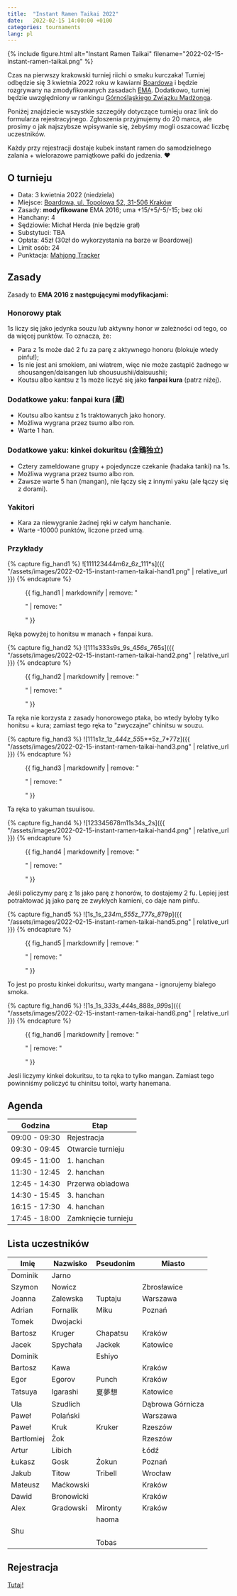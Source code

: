 ```yaml
---
title:  "Instant Ramen Taikai 2022"
date:   2022-02-15 14:00:00 +0100
categories: tournaments
lang: pl
---
```


{% include figure.html alt="Instant Ramen Taikai" filename="2022-02-15-instant-ramen-taikai.png" %}

Czas na pierwszy krakowski turniej riichi o smaku kurczaka! Turniej odbędzie się 3 kwietnia 2022 roku
w kawiarni [Boardowa](http://boardowa.pl/) i będzie rozgrywany na zmodyfikowanych
zasadach [EMA](http://mahjong-europe.org/). Dodatkowo, turniej będzie uwzględniony w rankingu
[Górnośląskiego Związku Madżonga](https://mahjongsilesia.wordpress.com/).

Poniżej znajdziecie wszystkie szczegóły dotyczące turnieju oraz link do
formularza rejestracyjnego. Zgłoszenia przyjmujemy do 20 marca, ale prosimy o
jak najszybsze wpisywanie się, żebyśmy mogli oszacować liczbę uczestników.

Każdy przy rejestracji dostaje kubek instant ramen do samodzielnego zalania + wielorazowe pamiątkowe pałki do jedzenia. ❤️

## O turnieju

* Data: 3 kwietnia 2022 (niedziela)
* Miejsce: [Boardowa, ul. Topolowa 52, 31-506 Kraków](https://g.page/Boardowa)
* Zasady: **modyfikowane** EMA 2016; uma +15/+5/-5/-15; bez oki
* Hanchany: 4
* Sędziowie: Michał Herda (nie będzie grał)
* Substytuci: TBA
* Opłata: 45zł (30zł do wykorzystania na barze w Boardowej)
* Limit osób: 24
* Punktacja: [Mahjong Tracker](https://mahjongtracker.com/)

## Zasady

Zasady to **EMA 2016 z następującymi modyfikacjami:**

### Honorowy ptak
1s liczy się jako jedynka souzu *lub* aktywny honor w zależności od tego, co da więcej punktów. To oznacza, że:

* Para z 1s może dać 2 fu za parę z aktywnego honoru (blokuje wtedy pinfu!);
* 1s nie jest ani smokiem, ani wiatrem, więc nie może zastąpić żadnego w shousangen/daisangen lub shousuushii/daisuushii;
* Koutsu albo kantsu z 1s może liczyć się jako **fanpai kura** (patrz niżej).

### Dodatkowe yaku: fanpai kura (蔵)
* Koutsu albo kantsu z 1s traktowanych jako honory.
* Możliwa wygrana przez tsumo albo ron.
* Warte 1 han.

### Dodatkowe yaku: kinkei dokuritsu (金鶏独立)
* Cztery zameldowane grupy + pojedyncze czekanie (hadaka tanki) na 1s.
* Możliwa wygrana przez tsumo albo ron.
* Zawsze warte 5 han (mangan), nie łączy się z innymi yaku (ale łączy się z dorami).

### Yakitori

* Kara za niewygranie żadnej ręki w całym hanchanie.
* Warte -10000 punktów, liczone przed umą.

### Przykłady

{% capture fig_hand1 %}
![111123444m6z_6z_111*s]({{ "/assets/images/2022-02-15-instant-ramen-taikai-hand1.png" | relative_url }})
{% endcapture %}

<figure>
  {{ fig_hand1 | markdownify | remove: "<p>" | remove: "</p>" }}
</figure>

Ręka powyżej to honitsu w manach + fanpai kura.

{% capture fig_hand2 %}
![111s333s9s_9s_4*56s_7*65s]({{ "/assets/images/2022-02-15-instant-ramen-taikai-hand2.png" | relative_url }})
{% endcapture %}

<figure>
  {{ fig_hand2 | markdownify | remove: "<p>" | remove: "</p>" }}
</figure>

Ta ręka nie korzysta z zasady honorowego ptaka, bo wtedy byłoby tylko honitsu + kura;
zamiast tego ręka to "zwyczajne" chinitsu w souzu.

{% capture fig_hand3 %}
![111s1z_1z_4*44z_55*5**5z_7*77z]({{ "/assets/images/2022-02-15-instant-ramen-taikai-hand3.png" | relative_url }})
{% endcapture %}

<figure>
  {{ fig_hand3 | markdownify | remove: "<p>" | remove: "</p>" }}
</figure>

Ta ręka to yakuman tsuuiisou.

{% capture fig_hand4 %}
![123345678m11s34s_2s]({{ "/assets/images/2022-02-15-instant-ramen-taikai-hand4.png" | relative_url }})
{% endcapture %}

<figure>
  {{ fig_hand4 | markdownify | remove: "<p>" | remove: "</p>" }}
</figure>

Jeśli policzymy parę z 1s jako parę z honorów, to dostajemy 2 fu.
Lepiej jest potraktować ją jako parę ze zwykłych kamieni, co daje nam pinfu.

{% capture fig_hand5 %}
![1s_1s_2*34m_555*z_7*77s_8*79p]({{ "/assets/images/2022-02-15-instant-ramen-taikai-hand5.png" | relative_url }})
{% endcapture %}

<figure>
  {{ fig_hand5 | markdownify | remove: "<p>" | remove: "</p>" }}
</figure>

To jest po prostu kinkei dokuritsu, warty mangana - ignorujemy białego smoka.

{% capture fig_hand6 %}
![1s_1s_3*33s_44*4s_888*s_99*9s]({{ "/assets/images/2022-02-15-instant-ramen-taikai-hand6.png" | relative_url }})
{% endcapture %}

<figure>
  {{ fig_hand6 | markdownify | remove: "<p>" | remove: "</p>" }}
</figure>

Jesli liczymy kinkei dokuritsu, to ta ręka to tylko mangan.
Zamiast tego powinniśmy policzyć tu chinitsu toitoi, warty hanemana.

## Agenda

| Godzina       | Etap                |
|---------------|---------------------|
| 09:00 - 09:30 | Rejestracja         |
| 09:30 - 09:45 | Otwarcie turnieju   |
| 09:45 - 11:00 | 1. hanchan          |
| 11:30 - 12:45 | 2. hanchan          |
| 12:45 - 14:30 | Przerwa obiadowa    |
| 14:30 - 15:45 | 3. hanchan          |
| 16:15 - 17:30 | 4. hanchan          |
| 17:45 - 18:00 | Zamknięcie turnieju |

## Lista uczestników

| Imię       | Nazwisko   | Pseudonim  | Miasto           |
|------------|------------|------------|------------------|
| Dominik    | Jarno      |            |                  |
| Szymon     | Nowicz     |            | Zbrosławice      |
| Joanna     | Zalewska   | Tuptaju    | Warszawa         |
| Adrian     | Fornalik   | Miku       | Poznań           |
| Tomek      | Dwojacki   |            |                  |
| Bartosz    | Kruger     | Chapatsu   | Kraków           |
| Jacek      | Spychała   | Jackek     | Katowice         |
| Dominik    |            | Eshiyo     |                  |
| Bartosz    | Kawa       |            | Kraków           |
| Egor       | Egorov     | Punch      | Kraków           |
| Tatsuya    | Igarashi   | 夏夢想        | Katowice         |
| Ula        | Szudlich   |            | Dąbrowa Górnicza |
| Paweł      | Polański   |            | Warszawa         |
| Paweł      | Kruk       | Kruker     | Rzeszów          |
| Bartłomiej | Żok        |            | Rzeszów          |
| Artur      | Libich     |            | Łódź             |
| Łukasz     | Gosk       | Żokun      | Poznań           |
| Jakub      | Titow      | Tribell    | Wrocław          |
| Mateusz    | Maćkowski  |            | Kraków           |
| Dawid      | Bronowicki |            | Kraków           |
| Alex       | Gradowski  | Mironty    | Kraków           |
|            |            | haoma      |                  |
| Shu        |            |            |                  |
|            |            | Tobas      |                  |

## Rejestracja

[Tutaj!](https://forms.gle/cDMZcCej329RFSti8)
